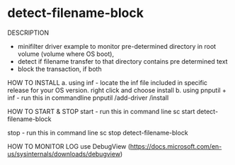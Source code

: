 # detect-filename-block

DESCRIPTION
  - minifilter driver example to monitor pre-determined directory in root volume (volume where OS boot),
  - detect if filename transfer to that directory contains pre determined text
  - block the transaction, if both 

HOW TO INSTALL
  a. using inf
    - locate the inf file included in specific release for your OS version. right click and choose install
  b. using pnputil + inf
    - run this in commandline 
      pnputil /add-driver <inf-path> /install
      
HOW TO START & STOP 
  start
    - run this in command line
      sc start detect-filename-block
      
  stop
    - run this in command line
      sc stop detect-filename-block
      
HOW TO MONITOR LOG
  use DebugView (https://docs.microsoft.com/en-us/sysinternals/downloads/debugview)
